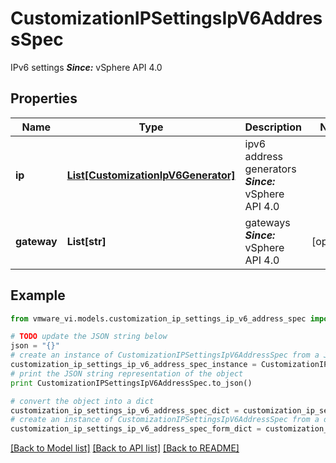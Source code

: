 # CustomizationIPSettingsIpV6AddressSpec

IPv6 settings  ***Since:*** vSphere API 4.0 

## Properties
Name | Type | Description | Notes
------------ | ------------- | ------------- | -------------
**ip** | [**List[CustomizationIpV6Generator]**](CustomizationIpV6Generator.md) | ipv6 address generators  ***Since:*** vSphere API 4.0  | 
**gateway** | **List[str]** | gateways  ***Since:*** vSphere API 4.0  | [optional] 

## Example

```python
from vmware_vi.models.customization_ip_settings_ip_v6_address_spec import CustomizationIPSettingsIpV6AddressSpec

# TODO update the JSON string below
json = "{}"
# create an instance of CustomizationIPSettingsIpV6AddressSpec from a JSON string
customization_ip_settings_ip_v6_address_spec_instance = CustomizationIPSettingsIpV6AddressSpec.from_json(json)
# print the JSON string representation of the object
print CustomizationIPSettingsIpV6AddressSpec.to_json()

# convert the object into a dict
customization_ip_settings_ip_v6_address_spec_dict = customization_ip_settings_ip_v6_address_spec_instance.to_dict()
# create an instance of CustomizationIPSettingsIpV6AddressSpec from a dict
customization_ip_settings_ip_v6_address_spec_form_dict = customization_ip_settings_ip_v6_address_spec.from_dict(customization_ip_settings_ip_v6_address_spec_dict)
```
[[Back to Model list]](../README.md#documentation-for-models) [[Back to API list]](../README.md#documentation-for-api-endpoints) [[Back to README]](../README.md)


